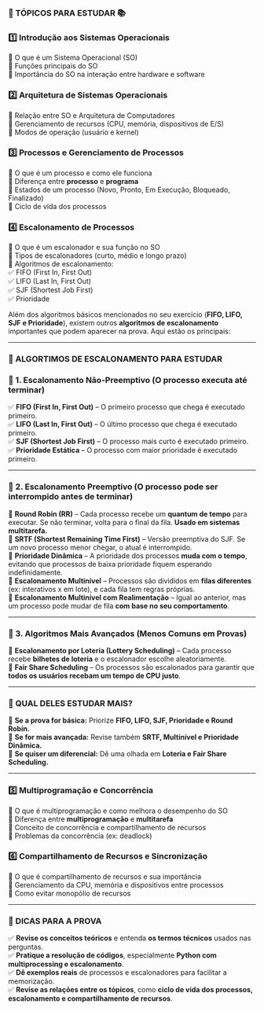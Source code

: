 ### **📌 TÓPICOS PARA ESTUDAR 📚**  

### **1️⃣ Introdução aos Sistemas Operacionais**  
🔹 O que é um Sistema Operacional (SO)  
🔹 Funções principais do SO  
🔹 Importância do SO na interação entre hardware e software  

### **2️⃣ Arquitetura de Sistemas Operacionais**  
🔹 Relação entre SO e Arquitetura de Computadores  
🔹 Gerenciamento de recursos (CPU, memória, dispositivos de E/S)  
🔹 Modos de operação (usuário e kernel)  

### **3️⃣ Processos e Gerenciamento de Processos**  
🔹 O que é um processo e como ele funciona  
🔹 Diferença entre **processo** e **programa**  
🔹 Estados de um processo (Novo, Pronto, Em Execução, Bloqueado, Finalizado)  
🔹 Ciclo de vida dos processos  

### **4️⃣ Escalonamento de Processos**  
🔹 O que é um escalonador e sua função no SO  
🔹 Tipos de escalonadores (curto, médio e longo prazo)  
🔹 Algoritmos de escalonamento:  
✅ FIFO (First In, First Out)  
✅ LIFO (Last In, First Out)  
✅ SJF (Shortest Job First)  
✅ Prioridade  

Além dos algoritmos básicos mencionados no seu exercício (**FIFO, LIFO, SJF e Prioridade**), existem outros **algoritmos de escalonamento** importantes que podem aparecer na prova. Aqui estão os principais:  

---

### **📌 ALGORTIMOS DE ESCALONAMENTO PARA ESTUDAR**  

### **📍 1. Escalonamento Não-Preemptivo** (O processo executa até terminar)  
✅ **FIFO (First In, First Out)** – O primeiro processo que chega é executado primeiro.  
✅ **LIFO (Last In, First Out)** – O último processo que chega é executado primeiro.  
✅ **SJF (Shortest Job First)** – O processo mais curto é executado primeiro.  
✅ **Prioridade Estática** – O processo com maior prioridade é executado primeiro.  

---

### **📍 2. Escalonamento Preemptivo** (O processo pode ser interrompido antes de terminar)  
🔹 **Round Robin (RR)** – Cada processo recebe um **quantum de tempo** para executar. Se não terminar, volta para o final da fila. **Usado em sistemas multitarefa.**  
🔹 **SRTF (Shortest Remaining Time First)** – Versão preemptiva do SJF. Se um novo processo menor chegar, o atual é interrompido.  
🔹 **Prioridade Dinâmica** – A prioridade dos processos **muda com o tempo**, evitando que processos de baixa prioridade fiquem esperando indefinidamente.  
🔹 **Escalonamento Multinível** – Processos são divididos em **filas diferentes** (ex: interativos x em lote), e cada fila tem regras próprias.  
🔹 **Escalonamento Multinível com Realimentação** – Igual ao anterior, mas um processo pode mudar de fila **com base no seu comportamento**.  

---

### **📍 3. Algoritmos Mais Avançados (Menos Comuns em Provas)**  
🔸 **Escalonamento por Loteria (Lottery Scheduling)** – Cada processo recebe **bilhetes de loteria** e o escalonador escolhe aleatoriamente.  
🔸 **Fair Share Scheduling** – Os processos são escalonados para garantir que **todos os usuários recebam um tempo de CPU justo**.  

---

### **📌 QUAL DELES ESTUDAR MAIS?**  
🔹 **Se a prova for básica:** Priorize **FIFO, LIFO, SJF, Prioridade e Round Robin.**  
🔹 **Se for mais avançada:** Revise também **SRTF, Multinível e Prioridade Dinâmica.**  
🔹 **Se quiser um diferencial:** Dê uma olhada em **Loteria e Fair Share Scheduling.**  

---

### **5️⃣ Multiprogramação e Concorrência**  
🔹 O que é multiprogramação e como melhora o desempenho do SO  
🔹 Diferença entre **multiprogramação** e **multitarefa**  
🔹 Conceito de concorrência e compartilhamento de recursos  
🔹 Problemas da concorrência (ex: deadlock)  

### **6️⃣ Compartilhamento de Recursos e Sincronização**  
🔹 O que é compartilhamento de recursos e sua importância  
🔹 Gerenciamento da CPU, memória e dispositivos entre processos  
🔹 Como evitar monopólio de recursos  

---

### **🎯 DICAS PARA A PROVA**  
✅ **Revise os conceitos teóricos** e entenda **os termos técnicos** usados nas perguntas.  
✅ **Pratique a resolução de códigos**, especialmente **Python com multiprocessing e escalonamento**.  
✅ **Dê exemplos reais** de processos e escalonadores para facilitar a memorização.  
✅ **Revise as relações entre os tópicos**, como **ciclo de vida dos processos, escalonamento e compartilhamento de recursos**.  